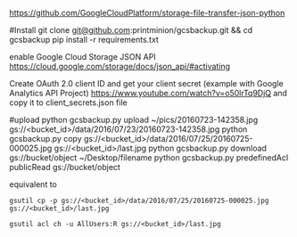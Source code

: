 https://github.com/GoogleCloudPlatform/storage-file-transfer-json-python

#Install
    git clone git@github.com:printminion/gcsbackup.git && cd gcsbackup
    pip install -r requirements.txt
    
enable  Google Cloud Storage JSON API
https://cloud.google.com/storage/docs/json_api/#activating

Create OAuth 2.0 client ID and get your client secret (example with Google Analytics API Project)
https://www.youtube.com/watch?v=o50lrTq9DjQ
and copy it to client_secrets.json file


#upload
    python gcsbackup.py upload ~/pics/20160723-142358.jpg gs://<bucket_id>/data/2016/07/23/20160723-142358.jpg
    python gcsbackup.py copy gs://<bucket_id>/data/2016/07/25/20160725-000025.jpg gs://<bucket_id>/last.jpg
    python gcsbackup.py download gs://bucket/object ~/Desktop/filename
    python gcsbackup.py predefinedAcl publicRead gs://bucket/object

equivalent to
    
    gsutil cp -p gs://<bucket_id>/data/2016/07/25/20160725-000025.jpg gs://<bucket_id>/last.jpg
    
    gsutil acl ch -u AllUsers:R gs://<bucket_id>/last.jpg
